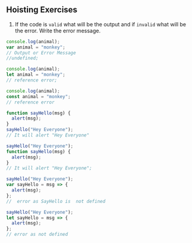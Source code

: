 ## Hoisting Exercises

1. If the code is `valid` what will be the output and if `invalid` what will be the error. Write the error message.

```js
console.log(animal);
var animal = "monkey";
// Output or Error Message
//undefined;
```


```js
console.log(animal);
let animal = "monkey";
// reference error;
```

```js
console.log(animal);
const animal = "monkey";
// reference error
```

```js
function sayHello(msg) {
  alert(msg);
}
sayHello("Hey Everyone");
// It will alert "Hey Everyone"
```

```js
sayHello("Hey Everyone");
function sayHello(msg) {
  alert(msg);
}
// It will alert "Hey Everyone";
```

```js
sayHello("Hey Everyone");
var sayHello = msg => {
  alert(msg);
};
//  error as SayHello is  not defined
```

```js
sayHello("Hey Everyone");
let sayHello = msg => {
  alert(msg);
};
// error as not defined
```
